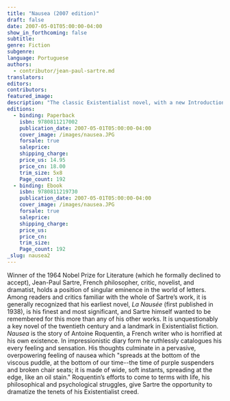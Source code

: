 ```yaml
---
title: "Nausea (2007 edition)"
draft: false
date: 2007-05-01T05:00:00-04:00
show_in_forthcoming: false
subtitle:
genre: Fiction
subgenre:
language: Portuguese
authors:
  - contributor/jean-paul-sartre.md
translators:
editors:
contributors:
featured_image:
description: "The classic Existentialist novel, with a new Introduction by renowned poet, translator, and critic Richard Howard "
editions:
  - binding: Paperback
    isbn: 9780811217002
    publication_date: 2007-05-01T05:00:00-04:00
    cover_image: /images/nausea.JPG
    forsale: true
    saleprice:
    shipping_charge:
    price_us: 14.95
    price_cn: 18.00
    trim_size: 5x8
    Page_count: 192
  - binding: Ebook
    isbn: 9780811219730
    publication_date: 2007-05-01T05:00:00-04:00
    cover_image: /images/nausea.JPG
    forsale: true
    saleprice:
    shipping_charge:
    price_us:
    price_cn:
    trim_size:
    Page_count: 192
_slug: nausea2
---
```


Winner of the 1964 Nobel Prize for Literature (which he formally declined to accept), Jean-Paul Sartre, French philosopher, critic, novelist, and dramatist, holds a position of singular eminence in the world of letters. Among readers and critics familiar with the whole of Sartre’s work, it is generally recognized that his earliest novel, _La Nausée_ (first published in 1938), is his finest and most significant, and Sartre himself wanted to be remembered for this more than any of his other works. It is unquestionably a key novel of the twentieth century and a landmark in Existentialist fiction. _Nausea_ is the story of Antoine Roquentin, a French writer who is horrified at his own existence. In impressionistic diary form he ruthlessly catalogues his every feeling and sensation. His thoughts culminate in a pervasive, overpowering feeling of nausea which "spreads at the bottom of the viscous puddle, at the bottom of our time--the time of purple suspenders and broken chair seats; it is made of wide, soft instants, spreading at the edge, like an oil stain." Roquentin’s efforts to come to terms with life, his philosophical and psychological struggles, give Sartre the opportunity to dramatize the tenets of his Existentialist creed.

